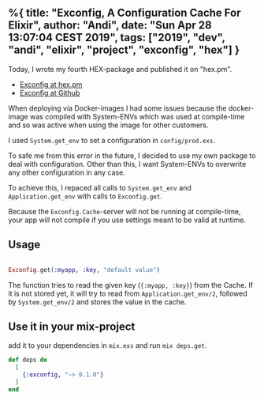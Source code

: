 %{
  title: "Exconfig, A Configuration Cache For Elixir",
  author: "Andi",
  date: "Sun Apr 28 13:07:04 CEST 2019",
  tags: ["2019", "dev", "andi", "elixir", "project", "exconfig", "hex"]
}
---
Today, I wrote my fourth HEX-package and published it on "hex.pm".

  * [Exconfig at hex.pm](https://hex.pm/packages/exconfig)
  * [Exconfig at Github](https://github.com/iboard/exconfig)

When deploying via Docker-images I had some issues because the docker-image
was compiled with System-ENVs which was used at compile-time and so was active
when using the image for other customers.

I used `System.get_env` to set a configuration in `config/prod.exs`.

To safe me from this error in the future, I decided to use my own package
to deal with configuration. Other than this, I want System-ENVs to overwrite
any other configuration in any case.

To achieve this, I repaced all calls to `System.get_env` and `Application.get_env`
with calls to `Exconfig.get`.

Because the `Exconfig.Cache`-server will not be running at compile-time, your
app will not compile if you use settings meant to be valid at runtime.

## Usage

```elixir

Exconfig.get(:myapp, :key, "default value")

```

The function tries to read the given key (`{:myapp, :key}`) from the Cache.
If it is not stored yet, it will try to read from `Application.get_env/2`,
followed by `System.get_env/2` and stores the value in the cache.

## Use it in your mix-project

add it to your dependencies in `mix.exs` and run `mix deps.get`.

```elixir
def deps do
  [
    {:exconfig, "~> 0.1.0"}
  ]
end
```
